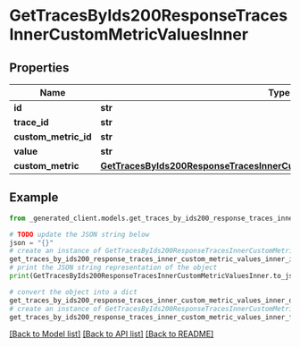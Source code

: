 # GetTracesByIds200ResponseTracesInnerCustomMetricValuesInner


## Properties

Name | Type | Description | Notes
------------ | ------------- | ------------- | -------------
**id** | **str** |  | 
**trace_id** | **str** |  | 
**custom_metric_id** | **str** |  | 
**value** | **str** |  | 
**custom_metric** | [**GetTracesByIds200ResponseTracesInnerCustomMetricValuesInnerCustomMetric**](GetTracesByIds200ResponseTracesInnerCustomMetricValuesInnerCustomMetric.md) |  | [optional] 

## Example

```python
from _generated_client.models.get_traces_by_ids200_response_traces_inner_custom_metric_values_inner import GetTracesByIds200ResponseTracesInnerCustomMetricValuesInner

# TODO update the JSON string below
json = "{}"
# create an instance of GetTracesByIds200ResponseTracesInnerCustomMetricValuesInner from a JSON string
get_traces_by_ids200_response_traces_inner_custom_metric_values_inner_instance = GetTracesByIds200ResponseTracesInnerCustomMetricValuesInner.from_json(json)
# print the JSON string representation of the object
print(GetTracesByIds200ResponseTracesInnerCustomMetricValuesInner.to_json())

# convert the object into a dict
get_traces_by_ids200_response_traces_inner_custom_metric_values_inner_dict = get_traces_by_ids200_response_traces_inner_custom_metric_values_inner_instance.to_dict()
# create an instance of GetTracesByIds200ResponseTracesInnerCustomMetricValuesInner from a dict
get_traces_by_ids200_response_traces_inner_custom_metric_values_inner_from_dict = GetTracesByIds200ResponseTracesInnerCustomMetricValuesInner.from_dict(get_traces_by_ids200_response_traces_inner_custom_metric_values_inner_dict)
```
[[Back to Model list]](../README.md#documentation-for-models) [[Back to API list]](../README.md#documentation-for-api-endpoints) [[Back to README]](../README.md)


